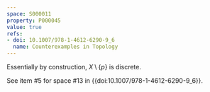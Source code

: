 ```yaml
---
space: S000011
property: P000045
value: true
refs:
- doi: 10.1007/978-1-4612-6290-9_6
  name: Counterexamples in Topology
---
```


Essentially by construction, $X \setminus \{p\}$ is discrete.

See item #5 for space #13 in {{doi:10.1007/978-1-4612-6290-9_6}}.
